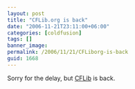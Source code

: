 ```yaml
---
layout: post
title: "CFLib.org is back"
date: "2006-11-21T23:11:00+06:00"
categories: [coldfusion]
tags: []
banner_image: 
permalink: /2006/11/21/CFLiborg-is-back
guid: 1668
---
```


Sorry for the delay, but <a href="http://www.cflib.org">CFLib</a> is back.